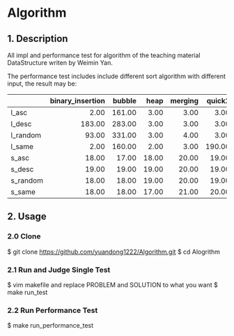# Algorithm

## 1. Description

All impl and performance test for algorithm of the teaching material DataStructure writen by Weimin Yan.

The performance test includes include different sort algorithm with different input, the result may be:

|           | binary_insertion| bubble |  heap | merging| quick2 |  quick | shell | simple_selection| straight_insertion| system |
| --------- |----------------:| ------:| -----:| ------:| ------:| ------:| -----:| ---------------:| -----------------:| ------:|
| l_asc     | 2.00            | 161.00 |  3.00 |   3.00 |   3.00 | 181.00 |  2.00 |          173.00 |              1.00 |   2.00 |
| l_desc    | 183.00          | 283.00 |  3.00 |   3.00 |   3.00 | 175.00 | 25.00 |          166.00 |            191.00 |   2.00 |
| l_random  | 93.00           | 331.00 |  3.00 |   4.00 |   3.00 |   3.00 | 14.00 |          172.00 |             95.00 |   3.00 |
| l_same    | 2.00            | 160.00 |  2.00 |   3.00 | 190.00 | 180.00 |  2.00 |          172.00 |              1.00 |   2.00 |
| s_asc     | 18.00           |  17.00 | 18.00 |  20.00 |  19.00 |  19.00 | 18.00 |           17.00 |             16.00 |  17.00 |
| s_desc    | 19.00           |  19.00 | 19.00 |  20.00 |  19.00 |  20.00 | 18.00 |           17.00 |             19.00 |  21.00 |
| s_random  | 18.00           |  18.00 | 19.00 |  20.00 |  19.00 |  18.00 | 17.00 |           17.00 |             17.00 |  19.00 |
| s_same    | 18.00           |  18.00 | 17.00 |  21.00 |  20.00 |  18.00 | 17.00 |           19.00 |             15.00 |  18.00 |


## 2. Usage

### 2.0 Clone

\$ git clone https://github.com/yuandong1222/Algorithm.git
\$ cd Alogrithm

### 2.1 Run and Judge Single Test

\$ vim makefile and replace PROBLEM and SOLUTION to what you want
\$ make run_test

### 2.2 Run Performance Test

\$ make run_performance_test


